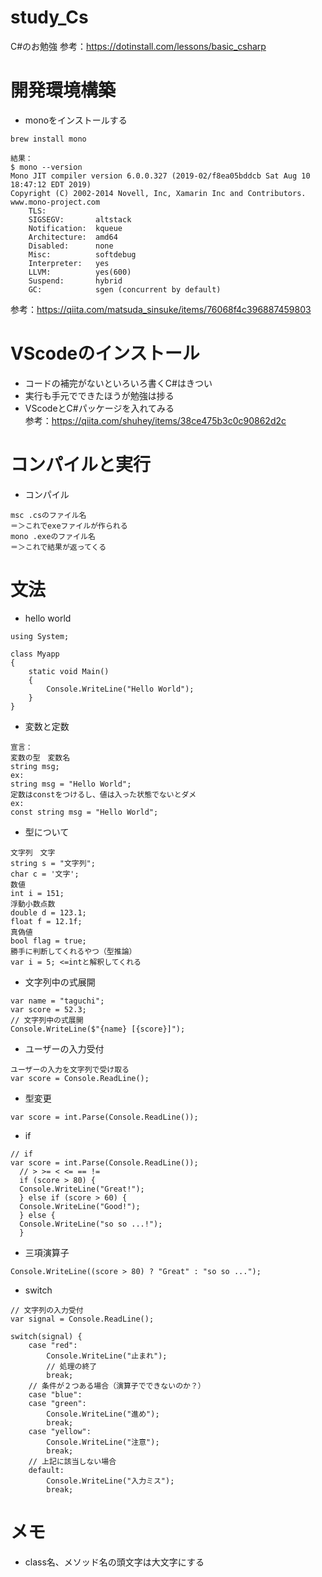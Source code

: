 # study_Cs
C#のお勉強
参考：https://dotinstall.com/lessons/basic_csharp
# 開発環境構築
- monoをインストールする
```
brew install mono

結果：
$ mono --version
Mono JIT compiler version 6.0.0.327 (2019-02/f8ea05bddcb Sat Aug 10 18:47:12 EDT 2019)
Copyright (C) 2002-2014 Novell, Inc, Xamarin Inc and Contributors. www.mono-project.com
	TLS:           
	SIGSEGV:       altstack
	Notification:  kqueue
	Architecture:  amd64
	Disabled:      none
	Misc:          softdebug 
	Interpreter:   yes
	LLVM:          yes(600)
	Suspend:       hybrid
	GC:            sgen (concurrent by default)
```
参考：https://qiita.com/matsuda_sinsuke/items/76068f4c396887459803  

# VScodeのインストール
- コードの補完がないといろいろ書くC#はきつい  
- 実行も手元でできたほうが勉強は捗る
- VScodeとC#パッケージを入れてみる  
参考：https://qiita.com/shuhey/items/38ce475b3c0c90862d2c

# コンパイルと実行
- コンパイル
```
msc .csのファイル名
＝＞これでexeファイルが作られる
mono .exeのファイル名
＝＞これで結果が返ってくる
```

# 文法
- hello world
```
using System;

class Myapp
{
    static void Main()
	{
		Console.WriteLine("Hello World");
	}
}
```
- 変数と定数
```
宣言：
変数の型　変数名
string msg;
ex:
string msg = "Hello World";
定数はconstをつけるし、値は入った状態でないとダメ
ex:
const string msg = "Hello World";
```
- 型について
```
文字列　文字
string s = "文字列";
char c = '文字';
数値
int i = 151;
浮動小数点数
double d = 123.1;
float f = 12.1f;
真偽値
bool flag = true;
勝手に判断してくれるやつ（型推論）
var i = 5; <=intと解釈してくれる
```
- 文字列中の式展開
```
var name = "taguchi";
var score = 52.3;
// 文字列中の式展開
Console.WriteLine($"{name} [{score}]");
```
- ユーザーの入力受付
```
ユーザーの入力を文字列で受け取る
var score = Console.ReadLine();
```
- 型変更
```
var score = int.Parse(Console.ReadLine());
```
- if
```
// if
var score = int.Parse(Console.ReadLine());
  // > >= < <= == !=
  if (score > 80) {
  Console.WriteLine("Great!");
  } else if (score > 60) {
  Console.WriteLine("Good!");
  } else {
  Console.WriteLine("so so ...!");
  }
```
- 三項演算子
```
Console.WriteLine((score > 80) ? "Great" : "so so ...");
```
- switch
```
// 文字列の入力受付
var signal = Console.ReadLine();

switch(signal) {
    case "red":
        Console.WriteLine("止まれ");
        // 処理の終了
        break;
    // 条件が２つある場合（演算子でできないのか？）
    case "blue":
    case "green":
        Console.WriteLine("進め");
        break;
    case "yellow":
        Console.WriteLine("注意");
        break;
    // 上記に該当しない場合
    default:
        Console.WriteLine("入力ミス");
        break;
```


# メモ
- class名、メソッド名の頭文字は大文字にする
